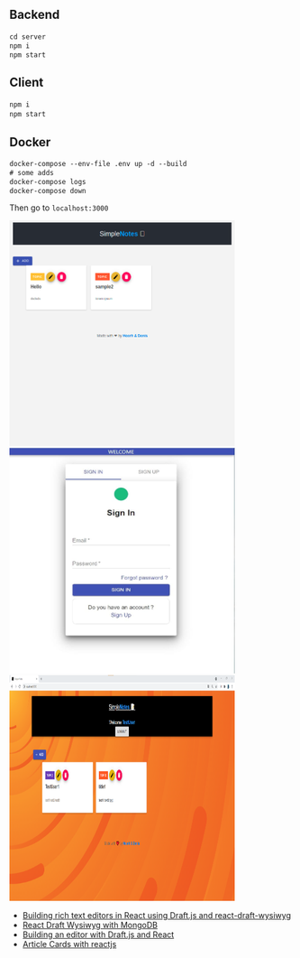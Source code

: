 
## Backend 
```shell
cd server
npm i  
npm start 
```

## Client 
```bash 
npm i  
npm start 
```

## Docker 
```shell
docker-compose --env-file .env up -d --build
# some adds 
docker-compose logs
docker-compose down 
```

Then go to `localhost:3000`

<p float="left">
  <img src="https://github.com/heorhii-bolotov/react-notes-client/blob/newbackauth/editor.png" width="400" height="400">
  <img src="https://github.com/heorhii-bolotov/react-notes-client/blob/newbackauth/login.jpg" width="400" height="400">
  <img src="https://github.com/heorhii-bolotov/react-notes-client/blob/branchdev/img.png" width="400" height="400">
</p>


* [Building rich text editors in React using Draft.js and react-draft-wysiwyg
](https://blog.logrocket.com/building-rich-text-editors-in-react-using-draft-js-and-react-draft-wysiwyg/)
* [React Draft Wysiwyg with MongoDB
  ](https://joshtronic.com/2017/10/05/react-draft-wysiwyg-with-mongodb/)
* [Building an editor with Draft.js and React
  ](https://bigbite.net/insights/building-editor-draft-js-react/)
* [Article Cards with reactjs](https://reactjsexample.com/article-cards-with-reactjs/)
